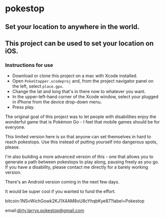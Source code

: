 # pokestop

## Set your location to anywhere in the world.  

## This project can be used to set your location on iOS.  

### Instructions for use  
* Download or clone this project on a mac with Xcode installed.
* Open `PokeStopper.xcodeproj` and, from the project navigator panel on the left, select `place.gpx`.
* Change the lat and long that's in there now to whatever you want.
* In the upper-left-hand corner of the Xcode window, select your plugged in iPhone from the device drop-down menu.
* Press play.

The original goal of this project was to let people with disabilities enjoy the wonderful game that is Pokémon Go - I feel that mobile games should be for everyone. 

This limited version here is so that anyone can set themselves in hard to reach pokestops. Use this instead of putting yourself into dangerous spots, please.

I'm also building a more advanced version of this - one that allows you to generate a path between pokestops to play along, pausing freely as you go. If you have a disability, please contact me directly for a barely working version.

There's an Android version coming in the next few days.

It would be super cool if you wanted to fund the effort.

bitcoin:1NSvWichGowk2KJ1X4AM8oU8cYhqbKye87?label=Pokestop

email:dirty.larrys.pokestop@gmail.com

